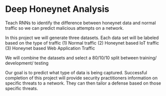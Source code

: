 # Deep Honeynet Analysis
Teach RNNs to identify the difference between honeynet data and normal traffic so we can predict malicious attempts on a network.

In this project we will generate three datasets. Each data set will be labeled based on the type of traffic
(1) Normal traffic
(2) Honeynet based IoT traffic
(3) Honeynet based Web Application Traffic

We will combine the datasets and select a 80/10/10 split between training/ development/ testing

Our goal is to predict what type of data is being captured. Successful completion of this project will provide security practitioners information on specific threats to a network. They can then tailor a defense based on those specific threats. 
